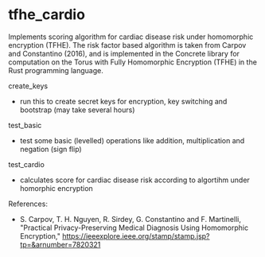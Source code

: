 # tfhe_cardio

Implements scoring algorithm for cardiac disease risk under homomorphic encryption (TFHE). The risk factor based algorithm is taken from Carpov and Constantino (2016), and is implemented in the Concrete library for computation on the Torus with Fully Homomorphic Encryption (TFHE) in the Rust programming language. 

create_keys 
- run this to create secret keys for encryption, key switching and bootstrap (may take several hours)

test_basic 
- test some basic (levelled) operations like addition, multiplication and negation (sign flip)

test_cardio 
- calculates score for cardiac disease risk according to algortihm under homorphic encryption

References: 
- S. Carpov, T. H. Nguyen, R. Sirdey, G. Constantino and F. Martinelli, "Practical Privacy-Preserving Medical Diagnosis Using Homomorphic Encryption," https://ieeexplore.ieee.org/stamp/stamp.jsp?tp=&arnumber=7820321 
